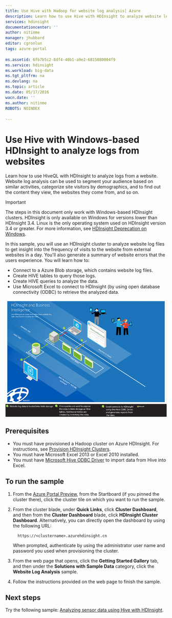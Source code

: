 ```yaml
---
title: Use Hive with Hadoop for website log analysis| Azure
description: Learn how to use Hive with HDInsight to analyze website logs. You'll use a log file as input into an HDInsight table, and use HiveQL to query the data.
services: hdinsight
documentationcenter: ''
author: nitinme
manager: jhubbard
editor: cgronlun
tags: azure-portal

ms.assetid: 6fb7b5c2-8df4-40b1-a9e2-6815080004f9
ms.service: hdinsight
ms.workload: big-data
ms.tgt_pltfrm: na
ms.devlang: na
ms.topic: article
ms.date: 05/17/2016
wacn.date: ''
ms.author: nitinme
ROBOTS: NOINDEX

---
```

# Use Hive with Windows-based HDInsight to analyze logs from websites
Learn how to use HiveQL with HDInsight to analyze logs from a website. Website log analysis can be used to segment your audience based on similar activities, categorize site visitors by demographics, and to find out the content they view, the websites they come from, and so on.

> [!IMPORTANT]
> The steps in this document only work with Windows-based HDInsight clusters. HDInsight is only available on Windows for versions lower than HDInsight 3.4. Linux is the only operating system used on HDInsight version 3.4 or greater. For more information, see [HDInsight Deprecation on Windows](hdinsight-component-versioning.md#hdi-version-33-nearing-deprecation-date).

In this sample, you will use an HDInsight cluster to analyze website log files to get insight into the frequency of visits to the website from external websites in a day. You'll also generate a summary of website errors that the users experience. You will learn how to:

* Connect to a Azure Blob storage, which contains website log files.
* Create HIVE tables to query those logs.
* Create HIVE queries to analyze the data.
* Use Microsoft Excel to connect to HDInsight (by using open database connectivity (ODBC) to retrieve the analyzed data.

![HDI.Samples.Website.Log.Analysis][img-hdi-weblogs-sample]

## Prerequisites
* You must have provisioned a Hadoop cluster on Azure HDInsight. For instructions, see [Provision HDInsight Clusters][hdinsight-provision].
* You must have Microsoft Excel 2013 or Excel 2010 installed.
* You must have [Microsoft Hive ODBC Driver](http://www.microsoft.com/download/details.aspx?id=40886) to import data from Hive into Excel.

## To run the sample
1. From the [Azure Portal Preview](https://portal.azure.cn/), from the Startboard (if you pinned the cluster there), click the cluster tile on which you want to run the sample.
2. From the cluster blade, under **Quick Links**, click **Cluster Dashboard**, and then from the **Cluster Dashboard** blade, click **HDInsight Cluster Dashboard**. Alternatively, you can directly open the dashboard by using the following URL:

         https://<clustername>.azurehdinsight.cn

    When prompted, authenticate by using the administrator user name and password you used when provisioning the cluster.
3. From the web page that opens, click the **Getting Started Gallery** tab, and then under the **Solutions with Sample Data** category, click the **Website Log Analysis** sample.
4. Follow the instructions provided on the web page to finish the sample.

## Next steps
Try the following sample: [Analyzing sensor data using Hive with HDInsight](hdinsight-hive-analyze-sensor-data.md).

[hdinsight-provision]: hdinsight-provision-clusters.md
[hdinsight-sensor-data-sample]: ../hdinsight-use-hive-sensor-data-analysis.md

[img-hdi-weblogs-sample]: ./media/hdinsight-hive-analyze-website-log/hdinsight-weblogs-sample.png
